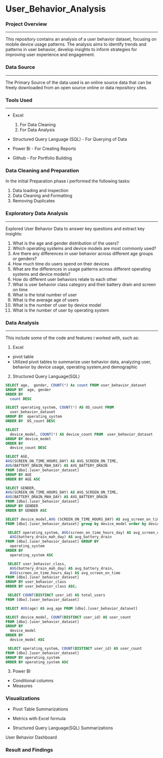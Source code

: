 # User_Behavior_Analysis

### Project Overview 
---
This repository contains an analysis of a user behavior dataset, focusing on mobile device usage patterns. The analysis aims to identify trends and patterns in user behavior, develop insights to inform strategies for improving user experience and engagement.

### Data Source 
---
The Primary Source of the data used is an online source data that can be freely downloaded from an open source online or data repository sites.

### Tools Used
---
- Excel
  1. For Data Cleaning
  2. For Data Analysis 

- Structured Query Language (SQL) - For Querying of Data

- Power Bi - For Creating Reports  
 
- Github - For Portfolio Building

### Data Cleaning and Preparation

In the initial Preparation phase i performed the following tasks: 
1. Data loading and inspection
2. Data Cleaning and Formatting 
3. Removing Duplicates

### Exploratory Data Analysis
---
Explored User Behavior Data to answer key questions and extract key insights:
1. What is the age and gender distribution of the users?
2. Which operating systems and device models are most commonly used?
3. Are there any differences in user behavior across different age groups or genders?
4. ⁠How much time do users spend on their devices  
5. ⁠What are the  differences in usage patterns across different operating systems and device models?
6. ⁠How do different user behaviors relate to each other
7. ⁠What is user behavior class category and their battery drain and screen on time
8. ⁠What is the total number of user 
9. ⁠What is the average age of users 
10. ⁠What is the number of user by device model 
11. ⁠What is the number of user by operating system

### Data Analysis 
---
This include some of the code and features i worked with, such as:

1. Excel
- pivot table
-  Utilized pivot tables to summarize user behavior data, analyzing user, behavior by device usage, operating system,and demographic 

2. Structured Query Language(SQL)
```SQL
SELECT age,  gender, COUNT(*) As count FROM user_behavior_dataset
GROUP BY  age, gender
ORDER BY 
  count DESC
```
```SQL
SELECT operating_system, COUNT(*) AS OS_count FROM 
  user_behavior_dataset
GROUP BY  operating_system
ORDER BY  OS_count DESC
```
```SQL
SELECT 
  device_model, COUNT(*) AS device_count FROM  user_behavior_dataset
GROUP BY device_model
ORDER BY 
  device_count DESC
```
```SQL
SELECT AGE,
AVG(SCREEN_ON_TIME_HOURS_DAY) AS AVG_SCREEN_ON_TIME, 
AVG(BATTERY_DRAIN_MAH_DAY) AS AVG_BATTERY_DRAIN
FROM [dbo].[user_behavior_dataset] 
GROUP BY AGE 
ORDER BY AGE ASC 
```
```SQL
SELECT GENDER,
AVG(SCREEN_ON_TIME_HOURS_DAY) AS AVG_SCREEN_ON_TIME, 
AVG(BATTERY_DRAIN_MAH_DAY) AS AVG_BATTERY_DRAIN
FROM [dbo].[user_behavior_dataset] 
GROUP BY GENDER 
ORDER BY GENDER ASC 
```
```SQL
SELECT device_model,AVG (SCREEN_ON_TIME_HOURS_DAY) AS avg_screen_on_time, AVG(BATTERY_DRAIN_MAH_DAY) 
FROM [dbo].[user_behavior_dataset] group by device_model order by device_model
```
```SQL
 SELECT operating_system, AVG(screen_on_time_hours_day) AS avg_screen_on_time, 
  AVG(battery_drain_mah_day) AS avg_battery_drain
FROM [dbo].[user_behavior_dataset] GROUP BY 
  operating_system
ORDER BY 
  operating_system ASC
```
```SQL
 SELECT user_behavior_class, 
  AVG(battery_drain_mah_day) AS avg_battery_drain, 
  AVG(screen_on_time_hours_day) AS avg_screen_on_time
FROM [dbo].[user_behavior_dataset]
GROUP BY user_behavior_class
ORDER BY user_behavior_class ASC;
```
```SQL
 SELECT COUNT(DISTINCT user_id) AS total_users
FROM [dbo].[user_behavior_dataset]
```
```SQL
SELECT AVG(age) AS avg_age FROM [dbo].[user_behavior_dataset]
```
```SQL
SELECT device_model, COUNT(DISTINCT user_id) AS user_count
FROM [dbo].[user_behavior_dataset]
GROUP BY 
  device_model
ORDER BY 
  device_model ASC
```
```SQL
 SELECT operating_system, COUNT(DISTINCT user_id) AS user_count
FROM [dbo].[user_behavior_dataset]
GROUP BY operating_system
ORDER BY operating_system ASC
```

3. Power BI
- Conditional columns
- Measures

### Visualizations

- Pivot Table Summarizations

- Metrics with Excel formula

- Structured Query Language(SQL) Summarizations

User Behavior Dashboard


### Result and Findings



